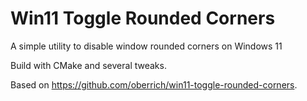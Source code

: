 ﻿# Win11 Toggle Rounded Corners
A simple utility to disable window rounded corners on Windows 11

Build with CMake and several tweaks.

Based on https://github.com/oberrich/win11-toggle-rounded-corners.

